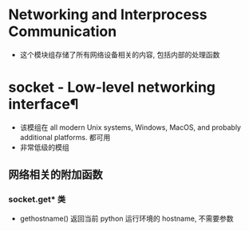 # Networking and Interprocess Communication

* 这个模块组存储了所有网络设备相关的内容, 包括内部的处理函数  


# socket - Low-level networking interface¶

* 该模组在 all modern Unix systems, Windows, MacOS, and probably additional platforms. 都可用
* 非常低级的模组


## 网络相关的附加函数


### socket.get* 类


* gethostname()     返回当前 python 运行环境的 hostname, 不需要参数
